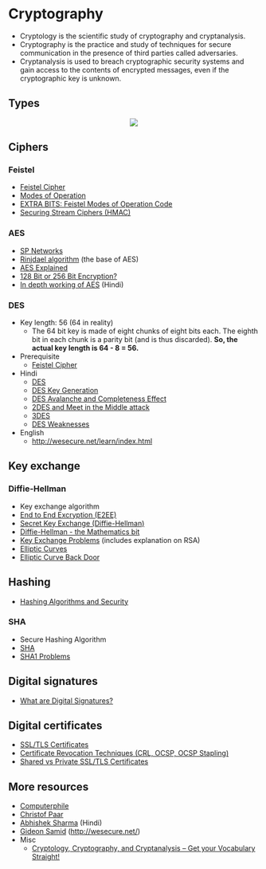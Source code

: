 # Cryptography

- Cryptology is the scientific study of cryptography and cryptanalysis.
- Cryptography is the practice and study of techniques for secure communication in the presence of third parties called adversaries.
- Cryptanalysis is used to breach cryptographic security systems and gain access to the contents of encrypted messages, even if the cryptographic key is unknown.

## Types

<p align="center">
  <img src="https://user-images.githubusercontent.com/50140864/103271702-f19c8200-49e0-11eb-9605-4d75c41f1c7c.png" />
</p>

## Ciphers

### Feistel

- [Feistel Cipher](https://www.youtube.com/watch?v=FGhj3CGxl8I)
- [Modes of Operation](https://www.youtube.com/watch?v=Rk0NIQfEXBA)
- [EXTRA BITS: Feistel Modes of Operation Code](https://www.youtube.com/watch?v=0abs6qfuLpg)
- [Securing Stream Ciphers (HMAC)](https://www.youtube.com/watch?v=wlSG3pEiQdc)

### AES

- [SP Networks](https://www.youtube.com/watch?v=DLjzI5dX8jc)
- [Rinjdael algorithm](https://www.youtube.com/watch?v=VYech-c5Dic) (the base of AES)
- [AES Explained](https://www.youtube.com/watch?v=O4xNJsjtN6E)
- [128 Bit or 256 Bit Encryption?](https://www.youtube.com/watch?v=pgzWxOtk1zg)
- [In depth working of AES](https://www.youtube.com/watch?v=YVT4fcW7sI8&list=PL9FuOtXibFjV77w2eyil4Xzp8eooqsPp8&index=26) (Hindi)

### DES

- Key length: 56 (64 in reality)
  - The 64 bit key is made of eight chunks of eight bits each. The eighth bit in each chunk is a parity bit (and is thus discarded). **So, the actual key length is 64 - 8 = 56.**
- Prerequisite
  - [Feistel Cipher](#feistel)
- Hindi
  - [DES](https://www.youtube.com/watch?v=eMHcQByhR-g&list=PL9FuOtXibFjV77w2eyil4Xzp8eooqsPp8&index=20)
  - [DES Key Generation](https://www.youtube.com/watch?v=vj7HJ56mdiw&list=PL9FuOtXibFjV77w2eyil4Xzp8eooqsPp8&index=21)
  - [DES Avalanche and Completeness Effect](https://www.youtube.com/watch?v=lg1GyrUtOrM&list=PL9FuOtXibFjV77w2eyil4Xzp8eooqsPp8&index=22)
  - [2DES and Meet in the Middle attack](https://www.youtube.com/watch?v=rGSsEdx0dcU&list=PL9FuOtXibFjV77w2eyil4Xzp8eooqsPp8&index=24)
  - [3DES](https://www.youtube.com/watch?v=_zldFlu7tCM&list=PL9FuOtXibFjV77w2eyil4Xzp8eooqsPp8&index=25)
  - [DES Weaknesses](https://www.youtube.com/watch?v=4Uo7kivJ0EQ&list=PL9FuOtXibFjV77w2eyil4Xzp8eooqsPp8&index=23)
- English
  - http://wesecure.net/learn/index.html


## Key exchange

### Diffie-Hellman

- Key exchange algorithm
- [End to End Excryption (E2EE)](https://www.youtube.com/watch?v=jkV1KEJGKRA)
- [Secret Key Exchange (Diffie-Hellman)](https://www.youtube.com/watch?v=NmM9HA2MQGI)
- [Diffie-Hellman - the Mathematics bit](https://www.youtube.com/watch?v=Yjrfm_oRO0w)
- [Key Exchange Problems](https://www.youtube.com/watch?v=vsXMMT2CqqE) (includes explanation on RSA)
- [Elliptic Curves](https://www.youtube.com/watch?v=NF1pwjL9-DE)
- [Elliptic Curve Back Door](https://www.youtube.com/watch?v=nybVFJVXbww)

## Hashing

- [Hashing Algorithms and Security](https://www.youtube.com/watch?v=b4b8ktEV4Bg)

### SHA

- Secure Hashing Algorithm
- [SHA](https://www.youtube.com/watch?v=DMtFhACPnTY)
- [SHA1 Problems](https://www.youtube.com/watch?v=f8ZP_1K2Y-U)


## Digital signatures

- [What are Digital Signatures?](https://www.youtube.com/watch?v=s22eJ1eVLTU)


## Digital certificates

- [SSL/TLS Certificates](https://www.youtube.com/watch?v=r1nJT63BFQ0)
- [Certificate Revocation Techniques (CRL, OCSP, OCSP Stapling)](https://www.youtube.com/watch?v=g08Omc1wi0s)
- [Shared vs Private SSL/TLS Certificates](https://www.ssldragon.com/blog/difference-between-shared-and-private-ssl-certificates/)


## More resources

- [Computerphile](https://www.youtube.com/user/Computerphile)
- [Christof Paar](https://www.youtube.com/channel/UC1usFRN4LCMcfIV7UjHNuQg/videos)
- [Abhishek Sharma](https://www.youtube.com/watch?v=9X1rSWLFhLY&list=PL9FuOtXibFjV77w2eyil4Xzp8eooqsPp8) (Hindi)
- [Gideon Samid](https://www.youtube.com/user/GideonTheTeacher/videos) (http://wesecure.net/)
- Misc
  - [Cryptology, Cryptography, and Cryptanalysis – Get your Vocabulary Straight!](https://qvault.io/2019/12/16/cryptology-cryptography-and-cryptanalysis-get-your-vocabulary-straight/)
